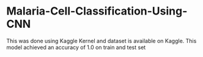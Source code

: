 # Malaria-Cell-Classification-Using-CNN
This was done using Kaggle Kernel and dataset is available on Kaggle. This model achieved an accuracy of 1.0 on train and test set
